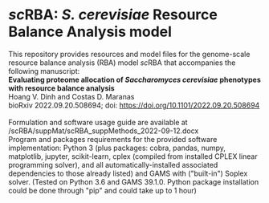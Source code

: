 # *sc*RBA: *S. cerevisiae* Resource Balance Analysis model
This repository provides resources and model files for the genome-scale resource balance analysis (RBA) model *sc*RBA that accompanies the following manuscript:<br>
**Evaluating proteome allocation of *Saccharomyces cerevisiae* phenotypes with resource balance analysis**<br>
Hoang V. Dinh and Costas D. Maranas<br>
bioRxiv 2022.09.20.508694; doi: https://doi.org/10.1101/2022.09.20.508694<br>
<br>
Formulation and software usage guide are available at /scRBA/suppMat/scRBA_suppMethods_2022-09-12.docx<br>
Program and packages requirements for the provided software implementation: Python 3 (plus packages: cobra, pandas, numpy, matplotlib, jupyter, scikit-learn, cplex (compiled from installed CPLEX linear programming solver), and all automatically-installed associated dependencies to those already listed) and GAMS with ("built-in") Soplex solver. (Tested on Python 3.6 and GAMS 39.1.0. Python package installation could be done through "pip" and could take up to 1 hour)
